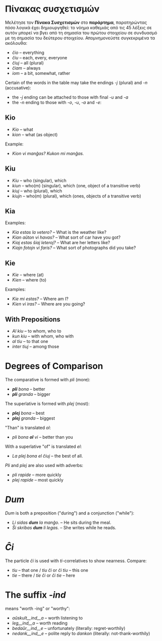 # Πίνακας συσχετισμών

Μελέτησε τον __Πίνακα Συσχετισμών__ στο __παράρτημα__, παρατηρώντας πόσο λογικά έχει δημιουργηθεί: το νόημα καθεμιάς από τις 45 λέξεις σε αυτόν μπορεί να βγει από τη σημασία του πρώτου στοιχείου σε συνδυασμό με τη σημασία του δεύτερου στοιχείου. 
Απομνημονεύστε συγκεκριμένα τα ακόλουθα:

- *ĉio*  – everything
- *ĉiu*  – each, every, everyone
- *ĉiuj*  – all (plural)
- *ĉiam* – always
- *iom* – a bit, somewhat, rather

Certain of the words in the table may take the endings *-j* (plural) and *-n* (accusative):

- the *-j* ending can be attached to those with final *-u* and *-a*
- the *-n* ending to those with *-o*, *-u*, *-a* and *-e*:

## Kio 

- *Kio* – what 
- *kion* – what (as object)

Example: 

- *Kion vi manĝas? Kukon mi manĝas.*

## Kiu
- *Kiu* – who (singular), which
- *kiun* – who(m) (singular), which (one, object of a transitive verb)
- *kiuj* – who (plural), which
- *kiujn* – who(m) (plural), which (ones, objects of a transitive verb)

## Kia

Examples:

- *Kia estas la vetero?* – What is the weather like?
- *Kian aŭton vi havas?* – What sort of car have you got?
- *Kiaj estas ŝiaj leteroj?* – What are her letters like?
- *Kiajn fotojn vi faris?* – What sort of photographs did you take?

## Kie

- *Kie* – where (at)
- *Kien* – where (to)

Examples:

- *Kie mi estas?* – Where am I?
- *Kien vi iras?* – Where are you going?

## With Prepositions

- *Al kiu* – to whom, who to
- *kun kiu* – with whom, who with
- *al tiu* – to that one
- *inter tiuj* – among those

# Degrees of Comparison

The comparative is formed with *pli* (more):

- *__pli__ bona* – better
- *__pli__ granda* – bigger

The superlative is formed with *plej* (most):

- *__plej__ bona* – best
- *__plej__ granda* – biggest

"Than" is translated *ol*:

- *pli bona __ol__ vi* – better than you

With a superlative "of" is translated *el*: 

- *La plej bona el ĉiuj* – the best of all.

*Pli* and *plej* are also used with adverbs:

- *pli rapide* – more quickly
- *plej rapide* – most quickly

# *Dum* 

*Dum* is both a preposition ("during") and a conjunction ("while"):

- *Li sidas __dum__ la manĝo.* – He sits during the meal.
- *Ŝi skribas __dum__ li legas.* – She writes while he reads.

# *Ĉi*

The particle *ĉi* is used with *ti*-correlatives to show nearness. Compare:

- *tiu* – that one / *tiu ĉi* or *ĉi tiu* – this one
- *tie* – there / *tie ĉi* or *ĉi tie* – here

# The suffix *-ind*

means "worth -ing" or "worthy":

- *aŭskult__ind__a* – worth listening to
- *leg__ind__a* – worth reading
- *bedaŭr__ind__e* – unfortunately (literally: regret-worthily)
- *nedank__ind__e* – polite reply to *dankon* (literally: not-thank-worthily)

 
